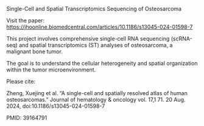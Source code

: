 Single-Cell and Spatial Transcriptomics Sequencing of Osteosarcoma 

Visit the paper: https://jhoonline.biomedcentral.com/articles/10.1186/s13045-024-01598-7   
        
This project involves comprehensive single-cell RNA sequencing (scRNA-seq) and spatial transcriptomics (ST) analyses of osteosarcoma, a malignant bone tumor. 

The goal is to understand the cellular heterogeneity and spatial organization within the tumor microenvironment.

Please cite:

Zheng, Xuejing et al. “A single-cell and spatially resolved atlas of human osteosarcomas.” Journal of hematology & oncology vol. 17,1 71. 20 Aug. 2024, doi:10.1186/s13045-024-01598-7
        
PMID: 39164791
